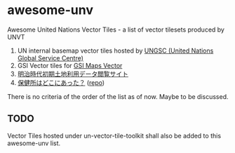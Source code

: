 # awesome-unv
Awesome United Nations Vector Tiles - a list of vector tilesets produced by UNVT

1. UN internal basemap vector tiles hosted by [UNGSC (United Nations Global Service Centre)](https://www.unlb.org)
2. GSI Vector tiles for [GSI Maps Vector](https://maps.gsi.go.jp/vector/)
3. [明治時代初期土地利用データ閲覧サイト](https://habs.dc.affrc.go.jp/habs_point/)
4. [保健所はどこにあった？](https://hfu.github.io/whereis-hokenjo/#12.58/35.66645/139.76115) ([repo](https://github.com/hfu/whereis-hokenjo))

There is no criteria of the order of the list as of now. Maybe to be discussed.

## TODO
Vector Tiles hosted under un-vector-tile-toolkit shall also be added to this awesome-unv list.
